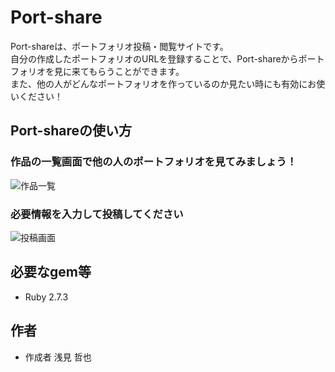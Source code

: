 # Port-share

Port-shareは、ポートフォリオ投稿・閲覧サイトです。  
自分の作成したポートフォリオのURLを登録することで、Port-shareからポートフォリオを見に来てもらうことができます。  
また、他の人がどんなポートフォリオを作っているのか見たい時にも有効にお使いください！

## Port-shareの使い方
### 作品の一覧画面で他の人のポートフォリオを見てみましょう！
![作品一覧](https://github.com/TetsuyaAzami/port-share/blob/images/localhost_3000_products.png)

### 必要情報を入力して投稿してください
![投稿画面](https://github.com/TetsuyaAzami/port-share/blob/images/localhost_3000_products_new.png)
 
## 必要なgem等
 
* Ruby 2.7.3
 
## 作者
* 作成者 浅見 哲也
 
